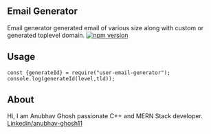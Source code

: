 ## Email Generator
Email generator generated email of various size along with custom or generated toplevel domain.
[![npm version](https://badge.fury.io/js/user-email-generator.svg)](https://badge.fury.io/js/user-email-generator)
## Usage
```
const {generateId} = require("user-email-generator");
console.log(generateId(level,tld));
```
## About
Hi, I am Anubhav Ghosh passionate C++ and MERN Stack developer.
<br>
[Linkedin/anubhav-ghosh11](https://www.linkedin.com/in/anubhav-ghosh11/)